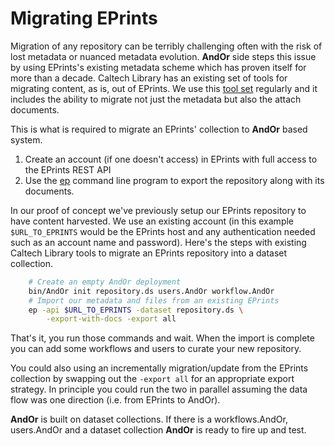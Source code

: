 
# Migrating EPrints

Migration of any repository can be terribly challenging often with the
risk of lost metadata or nuanced metadata evolution. **AndOr** side
steps this issue by using EPrints's existing metadata scheme which
has proven itself for more than a decade. Caltech Library has an
existing set of tools for migrating content, as is, out of EPrints.
We use this [tool set](https://caltechlibrary.github.io/eprinttools)
regularly and it includes the ability to migrate not just the metadata
but also the attach documents.

This is what is required to migrate an EPrints' collection to 
**AndOr** based system.

1. Create an account (if one doesn't access) in EPrints with full access to the EPrints REST API
2. Use the [ep](https://caltechlibrary.github.io/eprinttools/docs/ep/) command line program to export the repository along with its documents.

In our proof of concept we've previously setup our EPrints repository
to have content harvested. We use an existing account (in this
example `$URL_TO_EPRINTS` would be the EPrints host and any authentication needed such as an account name and password).
Here's the steps with existing Caltech Library tools to migrate an
EPrints repository into a dataset collection.

```bash
    # Create an empty AndOr deployment
    bin/AndOr init repository.ds users.AndOr workflow.AndOr
    # Import our metadata and files from an existing EPrints
    ep -api $URL_TO_EPRINTS -dataset repository.ds \
        -export-with-docs -export all
```

That's it, you run those commands and wait. When the import
is complete you can add some workflows and users to curate your
new repository.

You could also using an incrementally migration/update from
the EPrints collection by swapping out the `-export all` for an
appropriate export strategy. In principle you could run the two
in parallel assuming the data flow was one direction (i.e.
from EPrints to AndOr).

**AndOr** is built on dataset collections. If there is a
workflows.AndOr, users.AndOr and a dataset collection
**AndOr** is ready to fire up and test.

